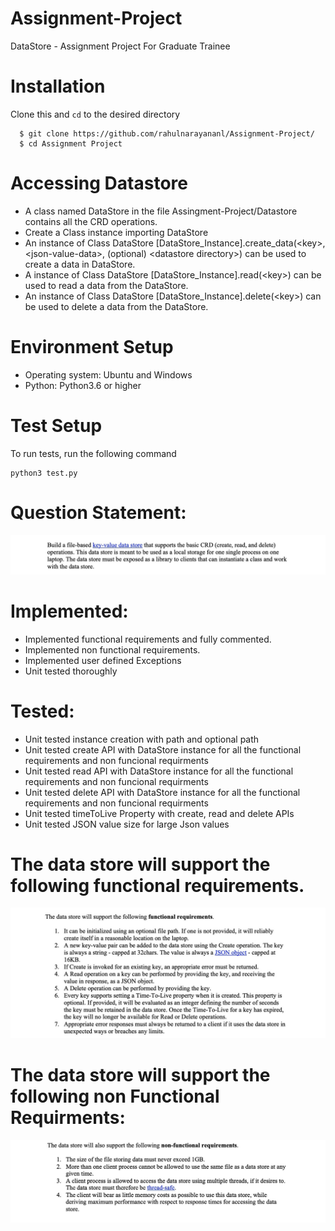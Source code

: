 # Assignment-Project
DataStore - Assignment Project For Graduate Trainee 
 
 # Installation
 Clone this and ``` cd ``` to the desired directory
 ```
   $ git clone https://github.com/rahulnarayananl/Assignment-Project/
   $ cd Assignment Project
 ```
 
 # Accessing Datastore
 
- A class named DataStore in the file Assingment-Project/Datastore contains all the CRD operations.
- Create a Class instance importing DataStore
- An instance of Class DataStore [DataStore_Instance].create_data(\<key>,\<json-value-data>, (optional) \<datastore directory>) can be used to create a data in DataStore.
- A instance of Class DataStore [DataStore_Instance].read(\<key>) can be used to read a data from the DataStore.
- An instance of Class DataStore [DataStore_Instance].delete(\<key>) can be used to delete a data from the DataStore.
 
 
# Environment Setup

- Operating system: Ubuntu and Windows
- Python: Python3.6 or higher

# Test Setup
 To run tests, run the following command
``` 
python3 test.py
```

# Question Statement:

<div align="center" width="250px" height="400px">
    <img src="Screenshots/engg1.jpg"</img>
 </div>
 
# Implemented:

- Implemented functional requirements and fully commented.
- Implemented non functional requirements.
- Implemented user defined Exceptions
- Unit tested thoroughly

# Tested:
- Unit tested instance creation with path and optional path
- Unit tested create API with DataStore instance for all the functional requirements and non funcional requirments
- Unit tested read API with DataStore instance for all the functional requirements and non funcional requirments
- Unit tested delete API with DataStore instance for all the functional requirements and non funcional requirments
- Unit tested timeToLive Property with create, read and delete APIs
- Unit tested JSON value size for large Json values



# The data store will support the following functional requirements.

 
 <div align="center" width="250px" height="400px">
    <img src="Screenshots/engg2.jpg"</img>
 </div>
  
 
# The data store will support the following non Functional Requirments:


 <div align="center" width="250px" height="400px">
    <img src="Screenshots/engg3.jpg"</img>
</div>



